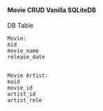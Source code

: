 

#### Movie CRUD Vanilla SQLiteDB

DB Table
```
Movie:
mid
movie_name
release_date


Movie Artist:
maid
movie_id
artist_id
artist_role
```